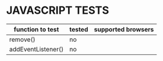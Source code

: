 # JAVASCRIPT TESTS

| function to test | tested | supported browsers |
| - | - | - |
| remove() | no | |
| addEventListener() | no | |
